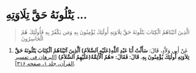 # يَتْلُونَهُ حَقَّ تِلَاوَتِهِ ...

> الَّذِينَ آتَيْنَاهُمُ الْكِتَابَ يَتْلُونَهُ حَقَّ تِلَاوَتِهِ أُولَٰئِكَ يُؤْمِنُونَ بِهِ وَمَن يَكْفُرْ بِهِ
> فَأُولَٰئِكَ هُمُ الْخَاسِرُونَ

1. عَنْ أَبِي وَلاَّدٍ، قَالَ: **سَأَلْتُ أَبَا عَبْدِ اَللَّهِ(عَلَيْهِ اَلسَّلاَمُ) اَلَّذِينَ آتَيْنٰاهُمُ
   اَلْكِتٰابَ يَتْلُونَهُ حَقَّ تِلاٰوَتِهِ أُولٰئِكَ يُؤْمِنُونَ بِهِ. قَالَ: فَقَالَ: «هُمُ
   اَلْأَئِمَّةُ(عَلَيْهِمُ اَلسَّلاَمُ)** [[البرهان في تفسير القرآن، جلد ۱، صفحه ۳۱۶][1]].

[1]: http://noo.rs/5L42I

